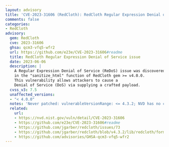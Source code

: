 ```yaml
---
layout: advisory
title: 'CVE-2023-31606 (RedCloth): RedCloth Regular Expression Denial of Service issue'
comments: false
categories:
- RedCloth
advisory:
  gem: RedCloth
  cve: 2023-31606
  ghsa: qcm3-vfq5-wfr2
  url: https://github.com/e23e/CVE-2023-31606#readme
  title: RedCloth Regular Expression Denial of Service issue
  date: 2023-06-06
  description: |
    A Regular Expression Denial of Service (ReDoS) issue was discovered
    in the "sanitize_html" function of RedCloth gem >= v4.0.0.
    This vulnerability allows attackers to cause a
    Denial of Service (DoS) via supplying a crafted payload.
  cvss_v3: 7.5
  unaffected_versions:
  - "< 4.0.0"
  notes: 'Never patched: vulnerableVersionRange: <= 4.3.2; NVD has no cvss values'
  related:
    url:
    - https://nvd.nist.gov/vuln/detail/CVE-2023-31606
    - https://github.com/e23e/CVE-2023-31606#readme
    - https://github.com/jgarber/redcloth/issues/73
    - https://github.com/jgarber/redcloth/blob/v4.3.2/lib/redcloth/formatters/html.rb#L327
    - https://github.com/advisories/GHSA-qcm3-vfq5-wfr2
---
```

